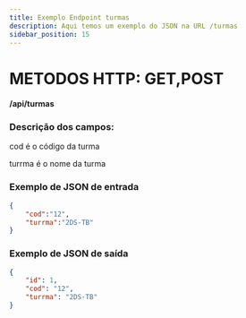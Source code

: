 ```yaml
---
title: Exemplo Endpoint turmas
description: Aqui temos um exemplo do JSON na URL /turmas 
sidebar_position: 15
---
```

# METODOS HTTP: GET,POST
#### /api/turmas
### Descrição dos campos:

cod é o código da turma

turrma é o nome da turma

### Exemplo de JSON de entrada
```json    
{
    "cod":"12",
    "turrma":"2DS-TB"
}
```   
### Exemplo de JSON de saída
```json    
{
	"id": 1,
	"cod": "12",
	"turrma": "2DS-TB"
}
```    